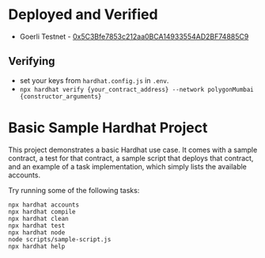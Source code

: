 # Deployed and Verified

- Goerli Testnet - [0x5C3Bfe7853c212aa0BCA14933554AD2BF74885C9](https://goerli.etherscan.io/address/0x5C3Bfe7853c212aa0BCA14933554AD2BF74885C9#code)

## Verifying

- set your keys from `hardhat.config.js` in `.env`.
- `npx hardhat verify {your_contract_address} --network polygonMumbai {constructor_arguments}`

# Basic Sample Hardhat Project

This project demonstrates a basic Hardhat use case. It comes with a sample contract, a test for that contract, a sample script that deploys that contract, and an example of a task implementation, which simply lists the available accounts.

Try running some of the following tasks:

```shell
npx hardhat accounts
npx hardhat compile
npx hardhat clean
npx hardhat test
npx hardhat node
node scripts/sample-script.js
npx hardhat help
```
